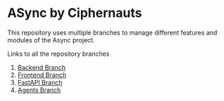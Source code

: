 # ASync by Ciphernauts
This repository uses multiple branches to manage different features and modules of the Async project.

Links to all the repository branches 
1. <a href="https://github.com/MeetMithlesh/ASync/tree/backend">Backend Branch<a/>
1. <a href="https://github.com/MeetMithlesh/ASync/tree/frontend">Frontend Branch<a/>
1. <a href="https://github.com/MeetMithlesh/ASync/tree/fastapi">FastAPI Branch<a/>
1. <a href="https://github.com/MeetMithlesh/ASync/tree/agents">Agents Branch<a/>
